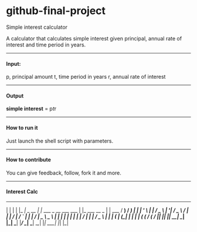 # github-final-project
Simple interest calculator 

A calculator that calculates simple interest given principal, annual rate of interest and time period in years.


---

#### Input:
   p, principal amount
   t, time period in years
   r, annual rate of interest

---

#### Output
   **simple interest** = p*t*r

---

#### How to run it

Just launch the shell script with parameters.

--- 

#### How to contribute

You can give feedback, follow, fork it and more.


---

#### Interest Calc
   _     _    ___           _                                _                      _        
  | |   | |  |_ _|  _ __   | |_    ___   _ __    ___   ___  | |_      ___    __ _  | |   ___ 
 / __) / __)  | |  | '_ \  | __|  / _ \ | '__|  / _ \ / __| | __|    / __|  / _` | | |  / __|
 \__ \ \__ \  | |  | | | | | |_  |  __/ | |    |  __/ \__ \ | |_    | (__  | (_| | | | | (__ 
 (   / (   / |___| |_| |_|  \__|  \___| |_|     \___| |___/  \__|    \___|  \__,_| |_|  \___|
  |_|   |_|                                                                                  


